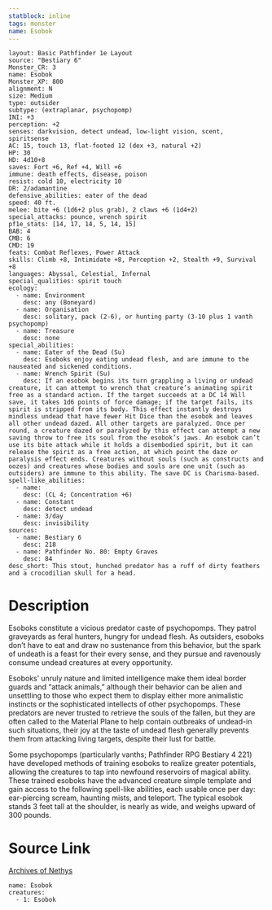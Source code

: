 ```yaml
---
statblock: inline
tags: monster
name: Esobok
---
```

```statblock
layout: Basic Pathfinder 1e Layout
source: "Bestiary 6"
Monster_CR: 3
name: Esobok
Monster_XP: 800
alignment: N
size: Medium
type: outsider
subtype: (extraplanar, psychopomp)
INI: +3
perception: +2
senses: darkvision, detect undead, low-light vision, scent, spiritsense
AC: 15, touch 13, flat-footed 12 (dex +3, natural +2)
HP: 30
HD: 4d10+8
saves: Fort +6, Ref +4, Will +6
immune: death effects, disease, poison
resist: cold 10, electricity 10
DR: 2/adamantine
defensive_abilities: eater of the dead
speed: 40 ft.
melee: bite +6 (1d6+2 plus grab), 2 claws +6 (1d4+2)
special_attacks: pounce, wrench spirit
pf1e_stats: [14, 17, 14, 5, 14, 15]
BAB: 4
CMB: 6
CMD: 19
feats: Combat Reflexes, Power Attack
skills: Climb +8, Intimidate +8, Perception +2, Stealth +9, Survival +8
languages: Abyssal, Celestial, Infernal
special_qualities: spirit touch
ecology:
  - name: Environment
    desc: any (Boneyard)
  - name: Organisation
    desc: solitary, pack (2-6), or hunting party (3-10 plus 1 vanth psychopomp)
  - name: Treasure
    desc: none
special_abilities:
  - name: Eater of the Dead (Su)
    desc: Esoboks enjoy eating undead flesh, and are immune to the nauseated and sickened conditions.
  - name: Wrench Spirit (Su)
    desc: If an esobok begins its turn grappling a living or undead creature, it can attempt to wrench that creature’s animating spirit free as a standard action. If the target succeeds at a DC 14 Will save, it takes 1d6 points of force damage; if the target fails, its spirit is stripped from its body. This effect instantly destroys mindless undead that have fewer Hit Dice than the esobok and leaves all other undead dazed. All other targets are paralyzed. Once per round, a creature dazed or paralyzed by this effect can attempt a new saving throw to free its soul from the esobok’s jaws. An esobok can’t use its bite attack while it holds a disembodied spirit, but it can release the spirit as a free action, at which point the daze or paralysis effect ends. Creatures without souls (such as constructs and oozes) and creatures whose bodies and souls are one unit (such as outsiders) are immune to this ability. The save DC is Charisma-based.
spell-like_abilities:
  - name:
    desc: (CL 4; Concentration +6)
  - name: Constant
    desc: detect undead
  - name: 3/day
    desc: invisibility
sources:
  - name: Bestiary 6
    desc: 218
  - name: Pathfinder No. 80: Empty Graves
    desc: 84
desc_short: This stout, hunched predator has a ruff of dirty feathers and a crocodilian skull for a head.
```
# Description
Esoboks constitute a vicious predator caste of psychopomps. They patrol graveyards as feral hunters, hungry for undead flesh. As outsiders, esoboks don’t have to eat and draw no sustenance from this behavior, but the spark of undeath is a feast for their every sense, and they pursue and ravenously consume undead creatures at every opportunity. 

Esoboks’ unruly nature and limited intelligence make them ideal border guards and “attack animals,” although their behavior can be alien and unsettling to those who expect them to display either more animalistic instincts or the sophisticated intellects of other psychopomps. These predators are never trusted to retrieve the souls of the fallen, but they are often called to the Material Plane to help contain outbreaks of undead-in such situations, their joy at the taste of undead flesh generally prevents them from attacking living targets, despite their lust for battle. 

Some psychopomps (particularly vanths; Pathfinder RPG Bestiary 4 221) have developed methods of training esoboks to realize greater potentials, allowing the creatures to tap into newfound reservoirs of magical ability. These trained esoboks have the advanced creature simple template and gain access to the following spell-like abilities, each usable once per day: ear-piercing scream, haunting mists, and teleport. The typical esobok stands 3 feet tall at the shoulder, is nearly as wide, and weighs upward of 300 pounds.
# Source Link
[Archives of Nethys](https://aonprd.com/MonsterDisplay.aspx?ItemName=Esobok)
```encounter-table
name: Esobok
creatures:
  - 1: Esobok
```
